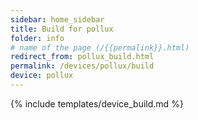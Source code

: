 ```yaml
---
sidebar: home_sidebar
title: Build for pollux
folder: info
# name of the page (/{{permalink}}.html)
redirect_from: pollux_build.html
permalink: /devices/pollux/build
device: pollux
---
```

{% include templates/device_build.md %}

